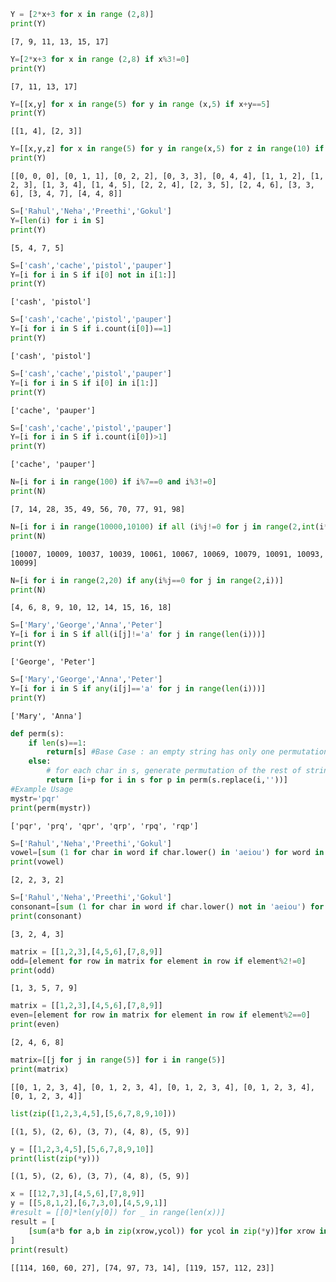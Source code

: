 ```python
Y = [2*x+3 for x in range (2,8)]
print(Y)
```

    [7, 9, 11, 13, 15, 17]
    


```python
Y=[2*x+3 for x in range (2,8) if x%3!=0]
print(Y)
```

    [7, 11, 13, 17]
    


```python
Y=[[x,y] for x in range(5) for y in range (x,5) if x+y==5]
print(Y)
```

    [[1, 4], [2, 3]]
    


```python
Y=[[x,y,z] for x in range(5) for y in range(x,5) for z in range(10) if x+y==z]
print(Y)
```

    [[0, 0, 0], [0, 1, 1], [0, 2, 2], [0, 3, 3], [0, 4, 4], [1, 1, 2], [1, 2, 3], [1, 3, 4], [1, 4, 5], [2, 2, 4], [2, 3, 5], [2, 4, 6], [3, 3, 6], [3, 4, 7], [4, 4, 8]]
    


```python
S=['Rahul','Neha','Preethi','Gokul']
Y=[len(i) for i in S]
print(Y)
```

    [5, 4, 7, 5]
    


```python
S=['cash','cache','pistol','pauper']
Y=[i for i in S if i[0] not in i[1:]]
print(Y)
```

    ['cash', 'pistol']
    


```python
S=['cash','cache','pistol','pauper']
Y=[i for i in S if i.count(i[0])==1]
print(Y)
```

    ['cash', 'pistol']
    


```python
S=['cash','cache','pistol','pauper']
Y=[i for i in S if i[0] in i[1:]]
print(Y)
```

    ['cache', 'pauper']
    


```python
S=['cash','cache','pistol','pauper']
Y=[i for i in S if i.count(i[0])>1]
print(Y)
```

    ['cache', 'pauper']
    


```python
N=[i for i in range(100) if i%7==0 and i%3!=0]
print(N)
```

    [7, 14, 28, 35, 49, 56, 70, 77, 91, 98]
    


```python
N=[i for i in range(10000,10100) if all (i%j!=0 for j in range(2,int(i**0.5+1)))]
print(N)
```

    [10007, 10009, 10037, 10039, 10061, 10067, 10069, 10079, 10091, 10093, 10099]
    


```python
N=[i for i in range(2,20) if any(i%j==0 for j in range(2,i))]
print(N)
```

    [4, 6, 8, 9, 10, 12, 14, 15, 16, 18]
    


```python
S=['Mary','George','Anna','Peter']
Y=[i for i in S if all(i[j]!='a' for j in range(len(i)))]
print(Y)
```

    ['George', 'Peter']
    


```python
S=['Mary','George','Anna','Peter']
Y=[i for i in S if any(i[j]=='a' for j in range(len(i)))]
print(Y)
```

    ['Mary', 'Anna']
    


```python
def perm(s):
    if len(s)==1:
        return[s] #Base Case : an empty string has only one permutation (itself)
    else:
        # for each char in s, generate permutation of the rest of string
        return [i+p for i in s for p in perm(s.replace(i,''))]
#Example Usage
mystr='pqr'
print(perm(mystr))
```

    ['pqr', 'prq', 'qpr', 'qrp', 'rpq', 'rqp']
    


```python
S=['Rahul','Neha','Preethi','Gokul']
vowel=[sum (1 for char in word if char.lower() in 'aeiou') for word in S]
print(vowel)
```

    [2, 2, 3, 2]
    


```python
S=['Rahul','Neha','Preethi','Gokul']
consonant=[sum (1 for char in word if char.lower() not in 'aeiou') for word in S]
print(consonant)
```

    [3, 2, 4, 3]
    


```python
matrix = [[1,2,3],[4,5,6],[7,8,9]]
odd=[element for row in matrix for element in row if element%2!=0]
print(odd)
```

    [1, 3, 5, 7, 9]
    


```python
matrix = [[1,2,3],[4,5,6],[7,8,9]]
even=[element for row in matrix for element in row if element%2==0]
print(even)
```

    [2, 4, 6, 8]
    


```python
matrix=[[j for j in range(5)] for i in range(5)]
print(matrix)
```

    [[0, 1, 2, 3, 4], [0, 1, 2, 3, 4], [0, 1, 2, 3, 4], [0, 1, 2, 3, 4], [0, 1, 2, 3, 4]]
    


```python
list(zip([1,2,3,4,5],[5,6,7,8,9,10]))
```




    [(1, 5), (2, 6), (3, 7), (4, 8), (5, 9)]




```python
y = [[1,2,3,4,5],[5,6,7,8,9,10]]
print(list(zip(*y)))
```

    [(1, 5), (2, 6), (3, 7), (4, 8), (5, 9)]
    


```python
x = [[12,7,3],[4,5,6],[7,8,9]]
y = [[5,8,1,2],[6,7,3,0],[4,5,9,1]]
#result = [[0]*len(y[0]) for _ in range(len(x))]
result = [
    [sum(a*b for a,b in zip(xrow,ycol)) for ycol in zip(*y)]for xrow in x
]
print(result)
```

    [[114, 160, 60, 27], [74, 97, 73, 14], [119, 157, 112, 23]]
    


```python

```

